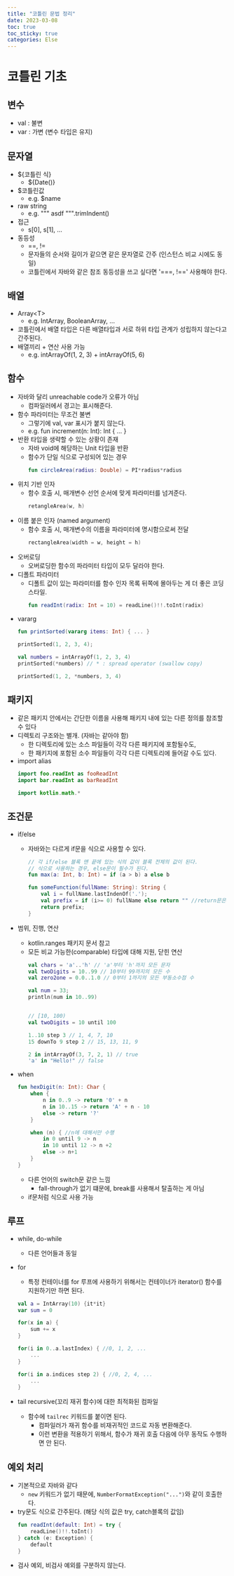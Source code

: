 ```yaml
---
title: "코틀린 문법 정리"
date: 2023-03-08
toc: true
toc_sticky: true
categories: Else
---
```


# 코틀린 기초 
## 변수
- val : 불변
- var : 가변 (변수 타입은 유지)

## 문자열
- ${코틀린 식}
    - ${Date()}
- $코틀린값
    - e.g. $name
- raw string
    - e.g. """ asdf """.trimIndent()
- 접근
    - s[0], s[1], ...
- 동등성
    - ==, !=
    - 문자들의 순서와 길이가 같으면 같은 문자열로 간주 (인스턴스 비교 시에도 동일)
    - 코틀린에서 자바와 같은 참조 동등성을 쓰고 싶다면 '===, !==' 사용해야 한다.
## 배열
- Array\<T>
    - e.g. IntArray, BooleanArray, ...
- 코틀린에서 배열 타입은 다른 배열타입과 서로 하위 타입 관계가 성립하지 않는다고 간주된다.
- 배열끼리 + 연산 사용 가능
    - e.g. intArrayOf(1, 2, 3) + intArrayOf(5, 6)

## 함수
- 자바와 달리 unreachable code가 오류가 아님
    - 컴파일러에서 경고는 표시해준다.
- 함수 파라미터는 무조건 불변
    - 그렇기에 val, var 표시가 붙지 않는다.
    - e.g. fun increment(n: Int): Int { ... }
- 반환 타입을 생략할 수 있는 상황이 존재
    - 자바 void에 해당하는 Unit 타입을 반환
    - 함수가 단일 식으로 구성되어 있는 경우
        ```kotlin 
        fun circleArea(radius: Double) = PI*radius*radius 
        ```
- 위치 기반 인자
    - 함수 호출 시, 매개변수 선언 순서에 맞게 파라미터를 넘겨준다.
        ```kotlin
        retangleArea(w, h)
        ```
- 이름 붙은 인자 (named argument)
    - 함수 호출 시, 매개변수의 이름을 파라미터에 명시함으로써 전달
        ```kotlin
        rectangleArea(width = w, height = h)
        ```    
- 오버로딩
    - 오버로딩한 함수의 파라미터 타입이 모두 달라야 한다.
- 디폴트 파라미터
    - 디폴트 값이 있는 파라미터를 함수 인자 목록 뒤쪽에 몰아두는 게 더 좋은 코딩스타일.
        ```kotlin
        fun readInt(radix: Int = 10) = readLine()!!.toInt(radix)
        ```
- vararg
    ```kotlin
    fun printSorted(vararg items: Int) { ... }

    printSorted(1, 2, 3, 4);

    val numbers = intArrayOf(1, 2, 3, 4)
    printSorted(*numbers) // * : spread operator (swallow copy)

    printSorted(1, 2, *numbers, 3, 4)
    ```

## 패키지
- 같은 패키지 안에서는 간단한 이름을 사용해 패키지 내에 있는 다른 정의를 참조할 수 있다
- 디렉토리 구조와는 별개. (자바는 같아야 함)
    - 한 디렉토리에 있는 소스 파일들이 각각 다른 패키지에 포함될수도,
    - 한 패키지에 포함된 소수 파일들이 각각 다른 디렉토리에 들어갈 수도 있다.
- import alias
    ```kotlin
    import foo.readInt as fooReadInt
    import bar.readInt as barReadInt

    import kotlin.math.*
    ```


## 조건문
- if/else
    - 자바와는 다르게 if문을 식으로 사용할 수 있다.
        ```kotlin
        // 각 if/else 블록 맨 끝에 있는 식의 값이 블록 전체의 값이 된다.
        // 식으로 사용하는 경우, else문이 필수가 된다.
        fun max(a: Int, b: Int) = if (a > b) a else b
        ```
        ```kotlin
        fun someFunction(fullName: String): String {
            val i = fullName.lastIndenOf('.');
            val prefix = if (i>= 0) fullName else return "" //return문은 Nothing이라는 특별한 타입의 값으로 간주되며, Nothing 타입은 모든 코틀린 타입의 하위 타입으로 간주되고 때문에, return을 사용해도 타입 오류가 발생하지 않는다.
            return prefix;
        }
        ```
- 범위, 진행, 연산
    - kotlin.ranges 패키지 문서 참고
    - 모든 비교 가능한(comparable) 타입에 대해 지원, 닫힌 연산
        ```kotlin
        val chars = 'a'..'h' // 'a'부터 'h'까지 모든 문자
        val twoDigits = 10..99 // 10부터 99까지의 모든 수
        val zero2one = 0.0..1.0 // 0부터 1까지의 모든 부동소수점 수

        val num = 33;
        println(num in 10..99)


        // [10, 100)
        val twoDigits = 10 until 100

        1..10 step 3 // 1, 4, 7, 10
        15 downTo 9 step 2 // 15, 13, 11, 9

        2 in intArrayOf(3, 7, 2, 1) // true
        'a' in "Hello!" // false
        ```

- when
    ```kotlin
    fun hexDigit(n: Int): Char {
        when {
            n in 0..9 -> return '0' + n
            n in 10..15 -> return 'A' + n - 10
            else -> return '?'
        }

        when (n) { //n에 대해서만 수행
            in 0 until 9 -> n
            in 10 until 12 -> n +2
            else -> n+1
        }
    }
    ``` 
    - 다른 언어의 switch문 같은 느낌
        - fall-through가 없기 떄문에, break를 사용해서 탈출하는 게 아님
    - if문처럼 식으로 사용 가능

## 루프
- while, do-while
   - 다른 언어들과 동일
- for
    - 특정 컨테이너를 for 루프에 사용하기 위해서는 컨테이너가 iterator() 함수를 지원하기만 하면 된다. 
    
    ```kotlin
    val a = IntArray(10) {it*it}
    var sum = 0
    
    for(x in a) {
        sum += x
    }

    for(i in 0..a.lastIndex) { //0, 1, 2, ...
        ...      
    }

    for(i in a.indices step 2) { //0, 2, 4, ...
        ...
    }
    ``` 

- tail recursive(꼬리 재귀 함수)에 대한 최적화된 컴파일    
    - 함수에 `tailrec` 키워드를 붙이면 된다.
        - 컴파일러가 재귀 함수를 비재귀적인 코드로 자동 변환해준다.
        - 이런 변환을 적용하기 위해서, 함수가 재귀 호출 다음에 아무 동작도 수행하면 안 된다.

## 예외 처리
- 기본적으로 자바와 같다
    - `new` 키워드가 없기 때문에, `NumberFormatException("...")`와 같이 호출한다.
- try문도 식으로 간주된다. (해당 식의 값은 try, catch블록의 값임)
    ```kotlin
    fun readInt(default: Int) = try {
        readLine()!!.toInt()
    } catch (e: Exception) {
        default
    }
    ``` 
- 검사 예외, 비검사 예외를 구분하지 않는다. 






    



 
 
 
 

 
 

 
 
